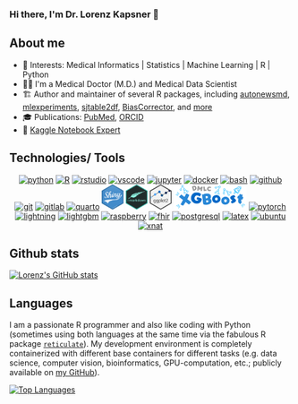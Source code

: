### Hi there, I'm Dr. Lorenz Kapsner 👋

<!--
**kapsner/kapsner** is a ✨ _special_ ✨ repository because its `README.md` (this file) appears on your GitHub profile.

Here are some ideas to get you started:

- 🔭 I’m currently working on ...
- 🌱 I’m currently learning ...
- 👯 I’m looking to collaborate on ...
- 🤔 I’m looking for help with ...
- 💬 Ask me about ...
- 📫 How to reach me: ...
- 😄 Pronouns: ...
- ⚡ Fun fact: ...
-->

## About me

- :cupcake: Interests: Medical Informatics | Statistics | Machine Learning | R | Python
- :office_worker: I'm a Medical Doctor (M.D.) and Medical Data Scientist
- :building_construction: Author and maintainer of several R packages, including [autonewsmd](https://CRAN.R-project.org/package=autonewsmd), [mlexperiments](https://CRAN.R-project.org/package=mlexperiments), [sjtable2df](https://CRAN.R-project.org/package=sjtable2df), [BiasCorrector](https://CRAN.R-project.org/package=BiasCorrector), and [more](./r_packages_overview.md)
- :mortar_board: Publications: [PubMed](https://pubmed.ncbi.nlm.nih.gov/?term=%28Kapsner+LA%5BAuthor%5D%29+OR+%28Kapsner+L%5BAuthor%5D%29), [ORCID](https://orcid.org/0000-0003-1866-860X)
- :microscope: [Kaggle Notebook Expert](https://www.kaggle.com/nonserial)

## Technologies/ Tools
<div>
<p align="center">
<a href="https://www.python.org/"><img src="https://www.python.org/static/community_logos/python-logo-generic.svg" alt="python" height="45"/></a>
<a href="https://www.r-project.org/"><img src="https://www.r-project.org/Rlogo.png" alt="R" height="45"/></a>
<a href="https://www.rstudio.com/"><img src="https://www.rstudio.com/assets/img/logo.svg" alt="rstudio" height="45"/></a>
<a href="https://code.visualstudio.com/"><img src="https://code.visualstudio.com/assets/images/code-stable.png" alt="vscode" height="45"/></a>
<a href="https://jupyter.org/"><img src="https://jupyter.org/assets/logos/rectanglelogo-greytext-orangebody-greymoons.svg" alt="jupyter" height="45"/></a>
<a href="https://www.docker.com/"><img src="https://upload.wikimedia.org/wikipedia/commons/thumb/4/4e/Docker_%28container_engine%29_logo.svg/1920px-Docker_%28container_engine%29_logo.svg.png" alt="docker" height="45"/></a>
<a href="https://tiswww.case.edu/php/chet/bash/bashtop.html"><img src="https://tiswww.case.edu/php/chet/img/bash-logo-web.png" alt="bash" height="45"/></a>
<a href="https://github.com/"><img src="https://github.githubassets.com/images/modules/logos_page/GitHub-Mark.png" alt="github" height="45"/></a>
<a href="https://git-scm.com/"><img src="https://git-scm.com/images/logo@2x.png" alt="git" height="45"/></a>
<a href="https://about.gitlab.com/"><img src="https://gitlab.com/gitlab-org/gitlab/-/raw/master/app/assets/images/gitlab_logo.png" alt="gitlab" height="45"/></a>
<a href="https://quarto.org/"><img src="https://quarto.org/quarto.png" alt="quarto" height="45"/></a>
<a href="https://github.com/rstudio/shiny"><img src="https://raw.githubusercontent.com/rstudio/shiny/main/man/figures/logo.png" alt="shiny" height="45"/></a>
<a href="https://github.com/rstudio/rmarkdown"><img src="https://raw.githubusercontent.com/rstudio/rmarkdown/main/man/figures/logo.png" alt="rmarkdown" height="45"/></a>
<a href="https://github.com/tidyverse/ggplot2"><img src="https://raw.githubusercontent.com/tidyverse/ggplot2/main/man/figures/logo.png" alt="ggplot" height="45"/></a>
<a href="https://github.com/dmlc/xgboost"><img src="https://raw.githubusercontent.com/dmlc/dmlc.github.io/master/img/logo-m/xgboost.png" alt="xgbooost" height="45"/></a>
<a href="https://pytorch.org/"><img src="https://pytorch.org/assets/images/pytorch-logo.png" alt="pytorch" height="45"/></a>
<a href="https://www.pytorchlightning.ai/"><img src="https://assets.website-files.com/5f76c986da6f6011315a6c45/5f76c986da6f6056eb5a6c52_WordSymbol-Primary-Lightning-White-500-p-800.png" alt="lightning" height="45"/></a>
<a href="https://github.com/microsoft/LightGBM"><img src="https://lightgbm.readthedocs.io/en/latest/_images/LightGBM_logo_black_text.svg" alt="lightgbm" height="45"/></a>
<a href="https://www.raspberrypi.com/"><img src="https://upload.wikimedia.org/wikipedia/de/thumb/c/cb/Raspberry_Pi_Logo.svg/340px-Raspberry_Pi_Logo.svg.png" alt="raspberry" height="45"/></a>
<a href="https://www.hl7.org/fhir/"><img src="https://www.hl7.org/fhir/assets/images/fhir-logo-www.png" alt="fhir" height="45"/></a>
<a href="https://www.postgresql.org/"><img src="https://www.postgresql.org/media/img/about/press/elephant.png" alt="postgresql" height="45"/></a>
<a href="https://www.latex-project.org/"><img src="https://www.latex-project.org/img/latex-project-logo.svg" alt="latex" height="45"/></a>
<a href="https://ubuntu.com/"><img src="https://assets.ubuntu.com/v1/8dd99b80-ubuntu-logo14.png" alt="ubuntu" height="45"/></a>
<a href="https://www.xnat.org/"><img src="https://www.xnat.org/images/XNAT_logo_17.png" alt="xnat" height="45"/></a>

## Github stats

<!--[![Lorenz's GitHub stats](https://github-readme-stats.vercel.app/api?username=kapsner&count_private=true&include_all_commits=true&show_icons=true&theme=tokyonight)](https://github.com/anuraghazra/github-readme-stats)-->
[![Lorenz's GitHub stats](https://github-readme-stats-kapsner.vercel.app/api?username=kapsner&count_private=true&include_all_commits=true&show_icons=true&theme=tokyonight)](https://github.com/kapsner/github-readme-stats)

## Languages

I am a passionate R programmer and also like coding with Python (sometimes using both languages at the same time via the fabulous R package [`reticulate`](https://rstudio.github.io/reticulate/)). My development environment is completely containerized with different base containers for different tasks (e.g. data science, computer vision, bioinformatics, GPU-computation, etc.; publicly available on [my GitHub](https://github.com/kapsner/docker_images)).

<!--[![Top Languages](https://github-readme-stats.vercel.app/api/top-langs/?username=kapsner&layout=compact&count_private=true&hide_title=true&theme=tokyonight&hide=html,typescript,css,javascript)](https://github.com/anuraghazra/github-readme-stats)-->
[![Top Languages](https://github-readme-stats-kapsner.vercel.app/api/top-langs/?username=kapsner&layout=compact&count_private=true&hide_title=true&theme=tokyonight&langs_count=6&hide=html,lua,cuda)](https://github.com/kapsner/github-readme-stats)
